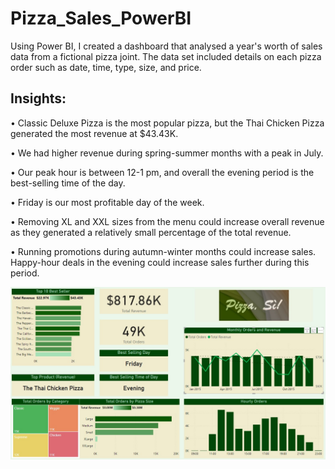 # Pizza_Sales_PowerBI
 Using Power BI, I created a dashboard that analysed a year's worth of sales data from a fictional pizza joint. The data set included details on each pizza order such as date, time, type, size, and price.

## Insights:

•	Classic Deluxe Pizza is the most popular pizza, but the Thai Chicken Pizza generated the most revenue at $43.43K.

•	We had higher revenue during spring-summer months with a peak in July.

•	Our peak hour is between 12-1 pm, and overall the evening period is the best-selling time of the day.

•	Friday is our most profitable day of the week.

•	Removing XL and XXL sizes from the menu could increase overall revenue as they generated a relatively small percentage of the total revenue.

•	Running promotions during autumn-winter months could increase sales. Happy-hour deals in the evening could increase sales further during this period.

![dashboard](Pizza_sales.jpg)
